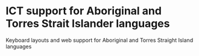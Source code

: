 # ICT support for Aboriginal and Torres Strait Islander languages

Keyboard layouts and web support for Aboriginal and Torres Straight Island languages
